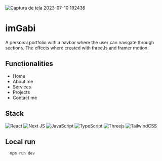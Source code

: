 
![Captura de tela 2023-07-10 192436](https://github.com/gabislera/imGabi/assets/112272723/9c05edea-14cb-4a0b-944f-b743634f0cac)

# imGabi

A personal portfolio with a navbar where the user can navigate through sections. The effects where created with threeJs and framer motion.


## Functionalities

- Home
- About me
- Services
- Projects
- Contact me


## Stack

![React](https://img.shields.io/badge/react-%2320232a.svg?style=for-the-badge&logo=react&logoColor=%2361DAFB)
![Next JS](https://img.shields.io/badge/Next-black?style=for-the-badge&logo=next.js&logoColor=white)
![JavaScript](https://img.shields.io/badge/javascript-%23323330.svg?style=for-the-badge&logo=javascript&logoColor=%23F7DF1E)
![TypeScript](https://img.shields.io/badge/typescript-%23007ACC.svg?style=for-the-badge&logo=typescript&logoColor=white)
![Threejs](https://img.shields.io/badge/threejs-black?style=for-the-badge&logo=three.js&logoColor=white)
![TailwindCSS](https://img.shields.io/badge/tailwindcss-%2338B2AC.svg?style=for-the-badge&logo=tailwind-css&logoColor=white)


## Local run

```bash
  npm run dev
```

